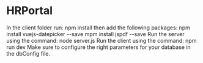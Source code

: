 # HRPortal
In the client folder run: npm install then add the following packages:
 npm install vuejs-datepicker --save
 mpm install jspdf --save
Run the server using the command: node server.js
Run the client using the command: npm run dev
Make sure to configure the right parameters for your database in the dbConfig file. 
